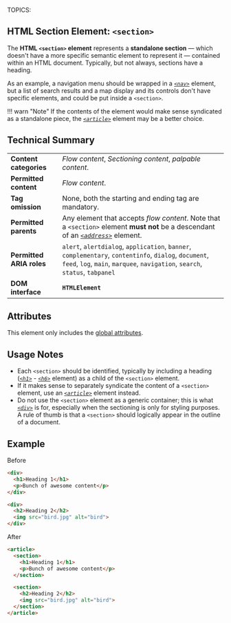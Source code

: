 TOPICS: <section>

# HTML Section Element: `<section>`

The **HTML `<section>` element** represents a **standalone section** — which doesn't have a more specific
semantic element to represent it — contained within an HTML document. Typically, but not always,
sections have a heading.

As an example, a navigation menu should be wrapped in a *[`<nav>`](/en/webfrontend/<nav>)* element,
but a list of search results and a map display and its controls don't have specific elements,
and could be put inside a `<section>`.

!!! warn "Note"
    If the contents of the element would make sense syndicated as a standalone piece, the
    *[`<article>`](/en/webfrontend/<article>/)* element may be a better choice.

## Technical Summary

|  |  |
| :-- | :-- |
| **Content categories** | *Flow content*, *Sectioning content*, *palpable content*. |
| **Permitted content** | *Flow content*. |
| **Tag omission** | None, both the starting and ending tag are mandatory. |
| **Permitted parents** | Any element that accepts *flow content*. Note that a `<section>` element **must not** be a descendant of an *[`<address>`](/en/webfrontend/<address>)* element. |
| **Permitted ARIA roles** | `alert`, `alertdialog`, `application`, `banner`, `complementary`, `contentinfo`, `dialog`, `document`, `feed`, `log`, `main`, `marquee`, `navigation`, `search`, `status`, `tabpanel` |
| **DOM interface** | **`HTMLElement`** |

## Attributes

This element only includes the [global attributes](/en/webfrontend/HTML_Global_Attributes).

## Usage Notes

- Each `<section>` should be identified, typically by including a heading
(*[`<h1>`](/en/webfrontend/<h1>)* - *[`<h6>`](/en/webfrontend/<h6>)* element)
as a child of the `<section>` element.
- If it makes sense to separately syndicate the content of a `<section>` element,
use an *[`<article>`](/en/webfrontend/<article>)* element instead.
- Do not use the `<section>` element as a generic container; this is what
*[`<div>`](/en/webfrontend/<div>)* is for,
especially when the sectioning is only for styling purposes. A rule of thumb is that a `<section>` should
logically appear in the outline of a document.

## Example

Before

```html
<div>
  <h1>Heading 1</h1>
  <p>Bunch of awesome content</p>
</div>

<div>
  <h2>Heading 2</h2>
  <img src="bird.jpg" alt="bird">
</div>
```

After

```html
<article>
  <section>
    <h1>Heading 1</h1>
    <p>Bunch of awesome content</p>
  </section>

  <section>
    <h2>Heading 2</h2>
    <img src="bird.jpg" alt="bird">
  </section>
</article>
```

